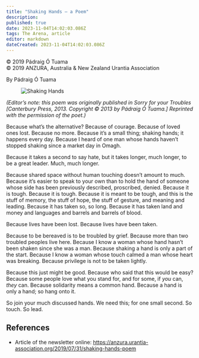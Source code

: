 ```yaml
---
title: "Shaking Hands – a Poem"
description: 
published: true
date: 2023-11-04T14:02:03.086Z
tags: The Arena, article
editor: markdown
dateCreated: 2023-11-04T14:02:03.086Z
---
```


<p class="v-card v-sheet theme--light gray lighten-3 px-2">© 2019 Pádraig Ó Tuama<br>© 2019 ANZURA, Australia & New Zealand Urantia Association</p>

By Pádraig Ó Tuama

<figure id="Figure_1" class="image urantiapedia">
<img src="/image/article/The_Arena/Shaking-Hands-300x200.jpg" alt="Shaking Hands">
</figure>

_(Editor’s note: this poem was originally published in Sorry for your Troubles [Canterbury Press, 2013. Copyright © 2013 by Pádraig Ó Tuama.] Reprinted with the permission of the poet.)_

Because what’s the alternative?
Because of courage.
Because of loved ones lost.
Because no more.
Because it’s a small thing; shaking hands; it happens every day.
Because I heard of one man whose hands haven’t stopped shaking since a market day in Omagh.

Because it takes a second to say hate, but it takes longer, much longer, to be a great leader.
Much, much longer.

Because shared space without human touching doesn’t amount to much.
Because it’s easier to speak to your own than to hold the hand of someone whose side has been previously described, proscribed, denied.
Because it is tough.
Because it is tough.
Because it is meant to be tough, and this is the stuff of memory, the stuff of hope, the stuff of gesture, and meaning and leading.
Because it has taken so, so long.
Because it has taken land and money and languages and barrels and barrels of blood.

Because lives have been lost.
Because lives have been taken.

Because to be bereaved is to be troubled by grief.
Because more than two troubled peoples live here.
Because I know a woman whose hand hasn’t been shaken since she was a man.
Because shaking a hand is only a part of the start.
Because I know a woman whose touch calmed a man whose heart was breaking.
Because privilege is not to be taken lightly.

Because this just might be good.
Because who said that this would be easy?
Because some people love what you stand for, and for some, if _you_ can, _they_ can.
Because solidarity means a common hand.
Because a hand is only a hand; so hang onto it.

So join your much discussed hands.
We need this; for one small second.
So touch.
So lead.

## References

- Article of the newsletter online: https://anzura.urantia-association.org/2019/07/31/shaking-hands-poem